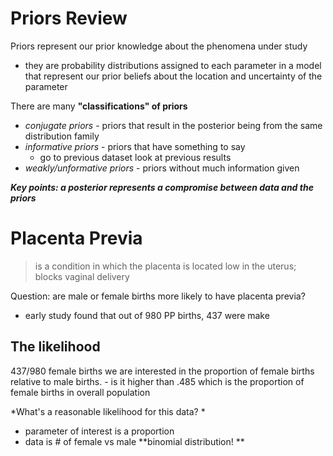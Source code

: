 # Priors Review
Priors represent our prior knowledge about the phenomena under study
- they are probability distributions assigned to each parameter in a model that represent our prior beliefs about the location and uncertainty of the parameter

There are many **"classifications" of priors**
- *conjugate priors* - priors that result in the posterior being from the same distribution family 
- *informative priors* - priors that have something to say 
	- go to previous dataset look at previous results
- *weakly/unformative priors* - priors without much information given

***Key points: a posterior represents a compromise between data and the priors***

# Placenta Previa 
> is a condition in which the placenta is located low in the uterus; blocks vaginal delivery

Question: are male or female births more likely to have placenta previa?
- early study found that out of 980 PP births, 437 were make

## The likelihood
437/980 female births we are interested in the proportion of female births relative to male births. 
	- is it higher than .485 which is the proportion of female births in overall population 

*What's a reasonable likelihood for this data? *
- parameter of interest is a proportion
- data is # of female vs male 
**binomial distribution! **

 